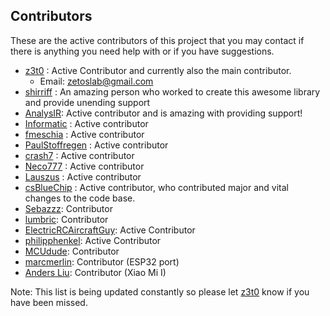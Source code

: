 ## Contributors
These are the active contributors of this project that you may contact if there is anything you need help with or if you have suggestions.

- [z3t0](https://github.com/z3t0) : Active Contributor and currently also the main contributor.
  * Email: zetoslab@gmail.com
- [shirriff](https://github.com/shirriff) : An amazing person who worked to create this awesome library and provide unending support
- [AnalysIR](https:/github.com/AnalysIR): Active contributor and is amazing with providing support!
- [Informatic](https://github.com/Informatic) : Active contributor
- [fmeschia](https://github.com/fmeschia) : Active contributor
- [PaulStoffregen](https://github.com/paulstroffregen) : Active contributor
- [crash7](https://github.com/crash7) : Active contributor
- [Neco777](https://github.com/neco777) : Active contributor
- [Lauszus](https://github.com/lauszus) : Active contributor
- [csBlueChip](https://github.com/csbluechip) : Active contributor, who contributed major and vital changes to the code base.
- [Sebazzz](https://github.com/sebazz): Contributor
- [lumbric](https://github.com/lumbric): Contributor
- [ElectricRCAircraftGuy](https://github.com/electricrcaircraftguy): Active Contributor
- [philipphenkel](https://github.com/philipphenkel): Active Contributor
- [MCUdude](https://github.com/MCUdude): Contributor
- [marcmerlin](https://github.com/marcmerlin): Contributor (ESP32 port)
- [Anders Liu](https://github.com/anders-liu): Contributor (Xiao Mi I)

Note: This list is being updated constantly so please let [z3t0](https://github.com/z3t0) know if you have been missed.
